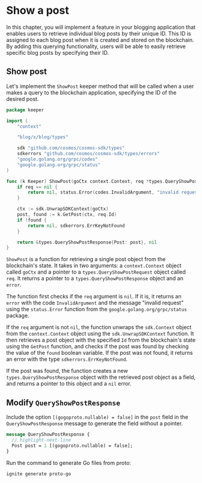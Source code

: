 # Show a post

In this chapter, you will implement a feature in your blogging application that
enables users to retrieve individual blog posts by their unique ID. This ID is
assigned to each blog post when it is created and stored on the blockchain. By
adding this querying functionality, users will be able to easily retrieve
specific blog posts by specifying their ID.

## Show post

Let's implement the `ShowPost` keeper method that will be called when a user
makes a query to the blockchain application, specifying the ID of the desired
post.

```go title="x/blog/keeper/query_show_post.go"
package keeper

import (
	"context"

	"blog/x/blog/types"

	sdk "github.com/cosmos/cosmos-sdk/types"
	sdkerrors "github.com/cosmos/cosmos-sdk/types/errors"
	"google.golang.org/grpc/codes"
	"google.golang.org/grpc/status"
)

func (k Keeper) ShowPost(goCtx context.Context, req *types.QueryShowPostRequest) (*types.QueryShowPostResponse, error) {
	if req == nil {
		return nil, status.Error(codes.InvalidArgument, "invalid request")
	}

	ctx := sdk.UnwrapSDKContext(goCtx)
	post, found := k.GetPost(ctx, req.Id)
	if !found {
		return nil, sdkerrors.ErrKeyNotFound
	}

	return &types.QueryShowPostResponse{Post: post}, nil
}
```

`ShowPost` is a function for retrieving a single post object from the
blockchain's state. It takes in two arguments: a `context.Context` object called
`goCtx` and a pointer to a `types.QueryShowPostRequest` object called `req`. It
returns a pointer to a `types.QueryShowPostResponse` object and an `error`.

The function first checks if the `req` argument is `nil`. If it is, it returns
an `error` with the code `InvalidArgument` and the message "invalid request"
using the `status.Error` function from the `google.golang.org/grpc/status`
package.

If the `req` argument is not `nil`, the function unwraps the `sdk.Context`
object from the `context.Context` object using the `sdk.UnwrapSDKContext`
function. It then retrieves a post object with the specified `Id` from the
blockchain's state using the `GetPost` function, and checks if the post was
found by checking the value of the `found` boolean variable. If the post was not
found, it returns an error with the type `sdkerrors.ErrKeyNotFound`.

If the post was found, the function creates a new `types.QueryShowPostResponse`
object with the retrieved post object as a field, and returns a pointer to this
object and a `nil` error.

## Modify `QueryShowPostResponse`

Include the option `[(gogoproto.nullable) = false]` in the `post` field in the
`QueryShowPostResponse` message to generate the field without a pointer.

```proto title="proto/blog/blog/query.proto"
message QueryShowPostResponse {
  // highlight-next-line
  Post post = 1 [(gogoproto.nullable) = false];
}
```

Run the command to generate Go files from proto:

```
ignite generate proto-go
```